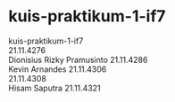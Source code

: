 # kuis-praktikum-1-if7
kuis-praktikum-1-if7 <br>
21.11.4276 <br>
Dionisius Rizky Pramusinto 21.11.4286 <br>
Kevin Arnandes 21.11.4306 <br>
21.11.4308 <br>
Hisam Saputra 21.11.4321 <br>
